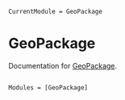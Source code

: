 ```@meta
CurrentModule = GeoPackage
```

# GeoPackage

Documentation for [GeoPackage](https://github.com/JuliaGeo/GeoPackage.jl).

```@index
```

```@autodocs
Modules = [GeoPackage]
```
